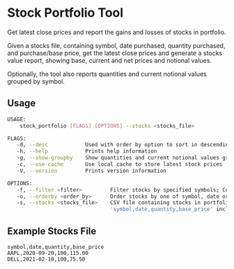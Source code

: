 # Stock Portfolio Tool
Get latest close prices and report the gains and losses of stocks in portfolio.

Given a stocks file, containing symbol, date purchased, quantity purchased, and purchase/base price,
get the latest close prices and generate a stocks value report, showing base, current and net prices
and notional values.

Optionally, the tool also reports quantities and current notional values grouped by symbol.

## Usage
```bash
USAGE:
    stock_portfolio [FLAGS] [OPTIONS] --stocks <stocks_file>

FLAGS:
   -d, --desc            Used with order by option to sort in descending order
   -h, --help            Prints help information
   -g, --show-groupby    Show quantities and current notional values grouped by symbol
   -c, --use-cache       Use local cache to store latest stock prices
   -V, --version         Prints version information

OPTIONS:
   -f, --filter <filter>         Filter stocks by specified symbols; Comma separated list of symbols
   -o, --orderby <order_by>      Order stocks by one of symbol, date or value
   -s, --stocks <stocks_file>    CSV file containing stocks in portfolio, formatted as
                                 'symbol,date,quantity,base_price' including a header line
```

## Example Stocks File
```csv
symbol,date,quantity,base_price
AAPL,2020-09-20,100,115.00
DELL,2021-02-10,100,75.50
```
